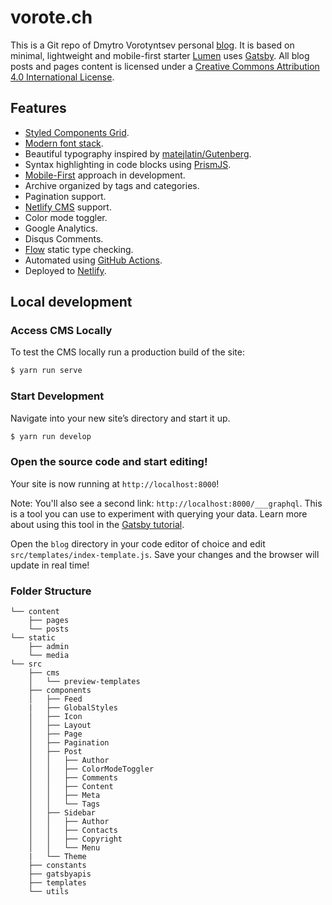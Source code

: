 # vorote.ch

This is a Git repo of Dmytro Vorotyntsev personal [blog](https://vorote.ch). It is based on minimal, lightweight and mobile-first starter [Lumen](https://github.com/alxshelepenok/gatsby-starter-lumen) uses [Gatsby](https://github.com/gatsbyjs/gatsby).
All blog posts and pages content is licensed under a [Creative Commons Attribution 4.0 International License](http://creativecommons.org/licenses/by/4.0/).

## Features
+ [Styled Components Grid](https://github.com/jameslnewell/styled-components-grid).
+ [Modern font stack](https://bitsofco.de/the-new-system-font-stack).
+ Beautiful typography inspired by [matejlatin/Gutenberg](https://github.com/matejlatin/Gutenberg).
+ Syntax highlighting in code blocks using [PrismJS](http://prismjs.com).
+ [Mobile-First](https://medium.com/@mrmrs_/mobile-first-css-48bc4cc3f60f) approach in development.
+ Archive organized by tags and categories.
+ Pagination support.
+ [Netlify CMS](https://www.netlifycms.org) support.
+ Color mode toggler.
+ Google Analytics.
+ Disqus Comments.
+ [Flow](https://flow.org/) static type checking.
+ Automated using [GitHub Actions](https://github.com/features/actions).
+ Deployed to [Netlify](https://netlify.com).

## Local development

### Access CMS Locally

To test the CMS locally run a production build of the site:

```sh
$ yarn run serve
```

### Start Development

Navigate into your new site’s directory and start it up.

```sh
$ yarn run develop
```

### Open the source code and start editing!

Your site is now running at `http://localhost:8000`!

Note: You'll also see a second link: `http://localhost:8000/___graphql`. This is a tool you can use to experiment with querying your data. Learn more about using this tool in the [Gatsby tutorial](https://www.gatsbyjs.org/tutorial/part-five/#introducing-graphiql).

Open the `blog` directory in your code editor of choice and edit `src/templates/index-template.js`. Save your changes and the browser will update in real time!

### Folder Structure

```
└── content
    ├── pages
    └── posts
└── static
    ├── admin
    └── media
└── src
    ├── cms
    │   └── preview-templates
    ├── components
    │   ├── Feed
    |   ├── GlobalStyles
    │   ├── Icon
    │   ├── Layout
    │   ├── Page
    │   ├── Pagination
    │   ├── Post
    │   │   ├── Author
    │   │   ├── ColorModeToggler
    │   │   ├── Comments
    │   │   ├── Content
    │   │   ├── Meta
    │   │   └── Tags
    │   ├── Sidebar
    │   │   ├── Author
    │   │   ├── Contacts
    │   │   ├── Copyright
    │   │   └── Menu
    |   └── Theme
    ├── constants
    ├── gatsbyapis
    ├── templates
    └── utils

```
